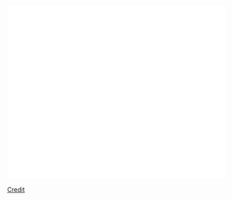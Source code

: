 <div align="center">
	<br>
  <img src="main.svg" width="800" height="400">
	<br>
</div>

[Credit](https://github.com/sindresorhus/css-in-readme-like-wat)